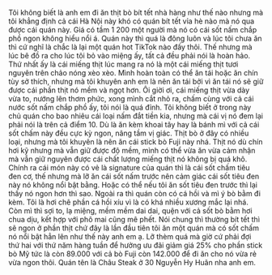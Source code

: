 Tôi không biết là anh em đi ăn thịt bò bít tết nhà hàng như thế nào nhưng mà tôi khẳng định cả cái Hà Nội này khó có quán bít tết vỉa hè nào mà nó qua được cái quán này. Giá có tầm 1 200 một người mà nó có cái sốt nấm chắp phồ ngon không hiểu nổi á. Quán này thì quá là đông luôn và lúc tôi chưa ăn thì cứ nghĩ là chắc là lại một quán hot TikTok nào đấy thôi. Thế nhưng mà lúc bê đồ ra cho lúc tôi bỏ vào miệng ấy, tất cả đều phải nói là hoàn hảo. Thứ nhất ấy là cái miếng thịt lúc mang ra nó là một cái miếng thịt tươi nguyên trên chảo nóng xèo xèo. Mình hoàn toàn có thể ăn tái hoặc ăn chín tùy sở thích, nhưng mà tôi khuyên anh em là nên ăn tái bởi vì ăn tái nó sẽ giữ được cái phần thịt nó mềm và ngọt hơn. Ôi giời ơi, cái miếng thịt vừa dày vừa to, nướng lên thơm phức, xong mình cắt nhỏ ra, chấm cùng với cả cái nước sốt nấm chắp phồ ấy, tôi nói là quá đỉnh. Tôi không biết ở trong này chủ quán cho bao nhiêu cái loại nấm đắt tiền kia, nhưng mà cái vị nó đem lại phải nói là trên cả điểm 10. Dù là ăn kèm khoai tây hay là bánh mì với cả cái sốt chấm này đều cực kỳ ngon, nâng tầm vị giác. Thịt bò ở đây có nhiều loại, nhưng mà tôi khuyên là nên ăn cái stick bò Fuji này nhá. Thịt nó dù chín hơi kỹ nhưng mà vẫn giữ được độ mềm, mình có thể vừa ăn vừa cảm nhận mà vẫn giữ nguyên được cái chất lượng miếng thịt nó không bị quá khô. Chính ra cái món này có vẻ là signature của quán thì là cái sốt chấm tiêu đen cơ, thế nhưng mà lỡ ăn cái sốt nấm trước nên cảm giác cái sốt tiêu đen này nó không nổi bật bằng. Hoặc có thể nếu tôi ăn sốt tiêu đen trước thì lại thấy nó ngon hơn thì sao. Ngoài ra thì quán còn có cá hồi và mì ý bò bằm đi kèm. Tôi là hơi chê phần cá hồi xíu vì là có khá nhiều xương mắc lại nhá. Còn mì thì sợi to, lạ miệng, mềm mềm dai dai, quện với cả sốt bò bằm hơi chua dịu, kết hợp với phô mai cũng mê phết. Nói chung thì thường bít tết thì sẽ ngon ở phần thịt chứ đây là lần đầu tiên tôi ăn một quán mà có sốt chấm nó nổi bật hẳn lên như thế này anh em ạ. Lỡ thèm quá mà giờ cứ phải đợi thứ hai với thứ năm hàng tuần để hưởng ưu đãi giảm giá 25% cho phần stick bò Mỹ tức là còn 89.000 với cả bò Fuji còn 142.000 để đi ăn cho nó vừa rẻ vừa ngon thôi. Quán tên là Châu Steak ở 30 Nguyễn Hy Huân nha anh em.